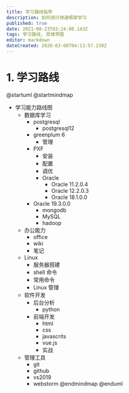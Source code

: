 ```yaml
---
title: 学习路线指导
description: 如何进行快速框架学习
published: true
date: 2021-08-23T03:24:00.143Z
tags: 学习路线, 思维导图
editor: markdown
dateCreated: 2020-03-08T04:13:57.239Z
---
```


# 1. 学习路线


@startuml
@startmindmap
* 学习能力路线图
	* 数据库学习
		* postgresql
			* postgresql12
      * greenplum 6
      	* 管理
      * PXF
      	* 安装
        * 配置
        * 调优
		* Oracle
			* Oracle 11.2.0.4
			* Oracle 12.2.0.3
			* Oracle 18.1.0.0
      * Oracle 19.3.0.0
		* mongodb
		* MySQL
		* hadoop
	* 办公能力
		* office
		* wiki
		* 笔记
	* Linux
		* 服务器搭建
		* shell 命令
		* 常用命令
		* Linux 管理
	* 软件开发
		* 后台分析
			* python
		* 前端开发
			* html
			* css
			* javascrits
			* vue.js
			* 实战
	* 管理工具
		* git
		* github
		* vs2019
		* webstorm
@endmindmap
@enduml

